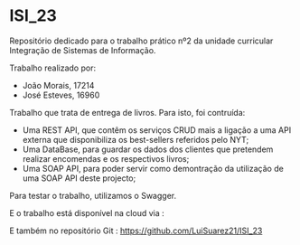# ISI_23
Repositório dedicado para o trabalho prático nº2 da unidade curricular Integração de Sistemas de Informação.

Trabalho realizado por:
- João Morais, 17214
- José Esteves, 16960

Trabalho que trata de entrega de livros. Para isto, foi contruída:

- Uma REST API, que contêm os serviços CRUD mais a ligação a uma API externa que disponibiliza os best-sellers referidos pelo NYT;
- Uma DataBase, para guardar os dados dos clientes que pretendem realizar encomendas e os respectivos livros;
- Uma SOAP API, para poder servir como demontração da utilização de uma SOAP API deste projecto;

Para testar o trabalho, utilizamos o Swagger. 

E o trabalho está disponível na cloud via : 

E também no repositório Git : https://github.com/LuiSuarez21/ISI_23

